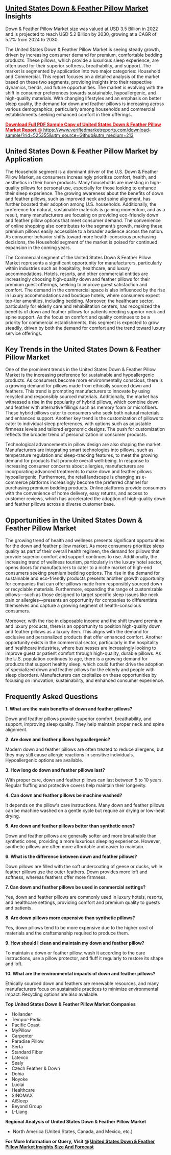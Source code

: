 <h2><a href="https://www.verifiedmarketreports.com/download-sample/?rid=525355&amp;utm_source=Github&amp;utm_medium=213" target="_blank">United States Down & Feather Pillow Market</a> Insights</h2><p>Down & Feather Pillow Market size was valued at USD 3.5 Billion in 2022 and is projected to reach USD 5.2 Billion by 2030, growing at a CAGR of 5.2% from 2024 to 2030.</p><p><p>The United States Down & Feather Pillow Market is seeing steady growth, driven by increasing consumer demand for premium, comfortable bedding products. These pillows, which provide a luxurious sleep experience, are often used for their superior softness, breathability, and support. The market is segmented by application into two major categories: Household and Commercial. This report focuses on a detailed analysis of the market based on these two segments, providing insights into their respective dynamics, trends, and future opportunities. The market is evolving with the shift in consumer preferences towards sustainable, hypoallergenic, and high-quality materials. With changing lifestyles and an emphasis on better sleep quality, the demand for down and feather pillows is increasing across various demographics, particularly among households and commercial establishments seeking enhanced comfort in their offerings. <a href="#sample"><p><span class=""><span style="color: #ff0000;"><strong>Download Full PDF Sample Copy of United States Down & Feather Pillow Market Report</strong> @ </span><a href="https://www.verifiedmarketreports.com/download-sample/?rid=525355&amp;utm_source=Github&amp;utm_medium=213" target="_blank">https://www.verifiedmarketreports.com/download-sample/?rid=525355&amp;utm_source=Github&amp;utm_medium=213</a></span></p></a></p><h2>United States Down & Feather Pillow Market by Application</h2><p>The Household segment is a dominant driver of the U.S. Down & Feather Pillow Market, as consumers increasingly prioritize comfort, health, and aesthetics in their home products. Many households are investing in high-quality pillows for personal use, especially for those looking to enhance their sleep experience. The growing awareness about the benefits of down and feather pillows, such as improved neck and spine alignment, has further boosted their adoption among U.S. households. Additionally, the preference for natural, sustainable materials is gaining momentum, and as a result, many manufacturers are focusing on providing eco-friendly down and feather pillow options that meet consumer demand. The convenience of online shopping also contributes to the segment’s growth, making these premium pillows easily accessible to a broader audience across the nation. As consumer behavior shifts toward more health-conscious purchasing decisions, the Household segment of the market is poised for continued expansion in the coming years.</p><p>The Commercial segment of the United States Down & Feather Pillow Market represents a significant opportunity for manufacturers, particularly within industries such as hospitality, healthcare, and luxury accommodations. Hotels, resorts, and other commercial entities are increasingly choosing high-quality down and feather pillows for their premium guest offerings, seeking to improve guest satisfaction and comfort. The demand in the commercial space is also influenced by the rise in luxury accommodations and boutique hotels, where consumers expect top-tier amenities, including bedding. Moreover, the healthcare sector, particularly for elderly care and rehabilitation centers, has recognized the benefits of down and feather pillows for patients needing superior neck and spine support. As the focus on comfort and quality continues to be a priority for commercial establishments, this segment is expected to grow steadily, driven by both the demand for comfort and the trend toward luxury service offerings.</p><h2>Key Trends in the United States Down & Feather Pillow Market</h2><p>One of the prominent trends in the United States Down & Feather Pillow Market is the increasing preference for sustainable and hypoallergenic products. As consumers become more environmentally conscious, there is a growing demand for pillows made from ethically sourced down and feathers. This trend is prompting manufacturers to innovate by using recycled and responsibly sourced materials. Additionally, the market has witnessed a rise in the popularity of hybrid pillows, which combine down and feather with alternative fillings such as memory foam or microfibers. These hybrid pillows cater to consumers who seek both natural materials and enhanced support. Another key trend is the customization of pillows to cater to individual sleep preferences, with options such as adjustable firmness levels and tailored ergonomic designs. The push for customization reflects the broader trend of personalization in consumer products.</p><p>Technological advancements in pillow design are also shaping the market. Manufacturers are integrating smart technologies into pillows, such as temperature regulation and sleep-tracking features, to meet the growing demand for products that promote overall well-being. In response to increasing consumer concerns about allergies, manufacturers are incorporating advanced treatments to make down and feather pillows hypoallergenic. Furthermore, the retail landscape is changing as e-commerce platforms increasingly become the preferred channel for purchasing premium bedding products. Online platforms provide consumers with the convenience of home delivery, easy returns, and access to customer reviews, which has accelerated the adoption of high-quality down and feather pillows across a diverse customer base.</p><h2>Opportunities in the United States Down & Feather Pillow Market</h2><p>The growing trend of health and wellness presents significant opportunities for the down and feather pillow market. As more consumers prioritize sleep quality as part of their overall health regimen, the demand for pillows that provide superior comfort and support continues to rise. Additionally, the increasing trend of wellness tourism, particularly in the luxury hotel sector, opens doors for manufacturers to cater to a niche market of high-end consumers seeking premium bedding options. The rise in the demand for sustainable and eco-friendly products presents another growth opportunity for companies that can offer pillows made from responsibly sourced down or recyclable materials. Furthermore, expanding the range of customizable pillows—such as those designed to target specific sleep issues like neck pain or allergies—presents an opportunity for companies to differentiate themselves and capture a growing segment of health-conscious consumers.</p><p>Moreover, with the rise in disposable income and the shift toward premium and luxury products, there is an opportunity to position high-quality down and feather pillows as a luxury item. This aligns with the demand for exclusive and personalized products that offer enhanced comfort. Another opportunity exists in the commercial sector, particularly in the hospitality and healthcare industries, where businesses are increasingly looking to improve guest or patient comfort through high-quality, durable pillows. As the U.S. population continues to age, there is a growing demand for products that support healthy sleep, which could further drive the adoption of specialized down and feather pillows for the elderly and people with sleep disorders. Manufacturers can capitalize on these opportunities by focusing on innovation, sustainability, and enhanced consumer experience.</p><h2>Frequently Asked Questions</h2><p><strong>1. What are the main benefits of down and feather pillows?</strong></p><p>Down and feather pillows provide superior comfort, breathability, and support, improving sleep quality. They help maintain proper neck and spine alignment.</p><p><strong>2. Are down and feather pillows hypoallergenic?</strong></p><p>Modern down and feather pillows are often treated to reduce allergens, but they may still cause allergic reactions in sensitive individuals. Hypoallergenic options are available.</p><p><strong>3. How long do down and feather pillows last?</strong></p><p>With proper care, down and feather pillows can last between 5 to 10 years. Regular fluffing and protective covers help maintain their longevity.</p><p><strong>4. Can down and feather pillows be machine washed?</strong></p><p>It depends on the pillow's care instructions. Many down and feather pillows can be machine washed on a gentle cycle but require air drying or low-heat drying.</p><p><strong>5. Are down and feather pillows better than synthetic ones?</strong></p><p>Down and feather pillows are generally softer and more breathable than synthetic ones, providing a more luxurious sleeping experience. However, synthetic pillows are often more affordable and easier to maintain.</p><p><strong>6. What is the difference between down and feather pillows?</strong></p><p>Down pillows are filled with the soft undercoating of geese or ducks, while feather pillows use the outer feathers. Down provides more loft and softness, whereas feathers offer more firmness.</p><p><strong>7. Can down and feather pillows be used in commercial settings?</strong></p><p>Yes, down and feather pillows are commonly used in luxury hotels, resorts, and healthcare settings, providing comfort and premium quality to guests and patients.</p><p><strong>8. Are down pillows more expensive than synthetic pillows?</strong></p><p>Yes, down pillows tend to be more expensive due to the higher cost of materials and the craftsmanship required to produce them.</p><p><strong>9. How should I clean and maintain my down and feather pillow?</strong></p><p>To maintain a down or feather pillow, wash it according to the care instructions, use a pillow protector, and fluff it regularly to restore its shape and loft.</p><p><strong>10. What are the environmental impacts of down and feather pillows?</strong></p><p>Ethically sourced down and feathers are renewable resources, and many manufacturers focus on sustainable practices to minimize environmental impact. Recycling options are also available.</p></p><p><strong>Top United States Down & Feather Pillow Market Companies</strong></p><div data-test-id=""><p><li>Hollander</li><li> Tempur-Pedic</li><li> Pacific Coast</li><li> MyPillow</li><li> Carpenter</li><li> Paradise Pillow</li><li> Serta</li><li> Standard Fiber</li><li> Latexco</li><li> Sealy</li><li> Czech Feather & Down</li><li> Dohia</li><li> Noyoke</li><li> Luolai</li><li> Healthcare</li><li> SINOMAX</li><li> AiSleep</li><li> Beyond Group</li><li> L-Liang</li></p><div><strong>Regional Analysis of&nbsp;United States Down & Feather Pillow Market</strong></div><ul><li dir="ltr"><p dir="ltr">North America&nbsp;(United States, Canada, and Mexico, etc.)</p></li></ul><p><strong>For More Information or Query, Visit @&nbsp;</strong><strong><a href="https://www.verifiedmarketreports.com/product/down-feather-pillow-market-size-and-forecast/?utm_source=Github&amp;utm_medium=213" target="_blank">United States Down & Feather Pillow Market Insights Size And Forecast</a></strong></p></div>
